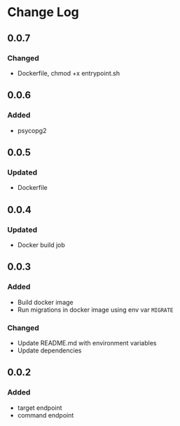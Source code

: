 # Change Log

## 0.0.7

### Changed
- Dockerfile, chmod +x entrypoint.sh

## 0.0.6

### Added
- psycopg2

## 0.0.5

### Updated
- Dockerfile

## 0.0.4

### Updated
- Docker build job

## 0.0.3

### Added
- Build docker image
- Run migrations in docker image using env var `MIGRATE`

### Changed
- Update README.md with environment variables
- Update dependencies

## 0.0.2

### Added

- target endpoint
- command endpoint
